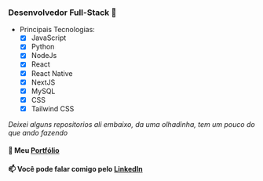 ### Desenvolvedor Full-Stack :floppy_disk:
- Principais Tecnologias:
    - [x] JavaScript
    - [x] Python
    - [x] NodeJs
    - [x] React
    - [x] React Native
    - [x] NextJS
    - [x] MySQL
    - [x] CSS
    - [x] Tailwind CSS
    
*Deixei alguns repositorios ali embaixo, da uma olhadinha, tem um pouco do que ando fazendo*

#### :floppy_disk: Meu <a href="https://isaacmagno.github.io/myPort/">Portfólio</a>
#### 📫 Você pode falar comigo pelo <a href="https://www.linkedin.com/in/isaacmagno/">LinkedIn</a>
